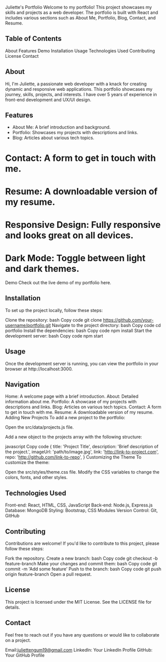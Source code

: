 Juliette's Portfolio
Welcome to my portfolio! This project showcases my skills and projects as a web developer. The portfolio is built with React and includes various sections such as About Me, Portfolio, Blog, Contact, and Resume.

## Table of Contents
About
Features
Demo
Installation
Usage
Technologies Used
Contributing
License
Contact
## About
Hi, I'm Juliette, a passionate web developer with a knack for creating dynamic and responsive web applications. This portfolio showcases my journey, skills, projects, and interests. I have over 5 years of experience in front-end development and UX/UI design.

## Features
* About Me: A brief introduction and background.
* Portfolio: Showcases my projects with descriptions and links.
* Blog: Articles about various tech topics.
# Contact: A form to get in touch with me.
# Resume: A downloadable version of my resume.
# Responsive Design: Fully responsive and looks great on all devices.
# Dark Mode: Toggle between light and dark themes.
Demo
Check out the live demo of my portfolio here.

## Installation
To set up the project locally, follow these steps:

Clone the repository:
bash
Copy code
git clone https://github.com/your-username/portfolio.git
Navigate to the project directory:
bash
Copy code
cd portfolio
Install the dependencies:
bash
Copy code
npm install
Start the development server:
bash
Copy code
npm start
## Usage
Once the development server is running, you can view the portfolio in your browser at http://localhost:3000.

## Navigation
Home: A welcome page with a brief introduction.
About: Detailed information about me.
Portfolio: A showcase of my projects with descriptions and links.
Blog: Articles on various tech topics.
Contact: A form to get in touch with me.
Resume: A downloadable version of my resume.
Adding New Projects
To add a new project to the portfolio:

Open the src/data/projects.js file.

Add a new object to the projects array with the following structure:

javascript
Copy code
{
  title: 'Project Title',
  description: 'Brief description of the project.',
  imageUrl: 'path/to/image.jpg',
  link: 'http://link-to-project.com',
  repo: 'http://github.com/link-to-repo',
}
Customizing the Theme
To customize the theme:

Open the src/styles/theme.css file.
Modify the CSS variables to change the colors, fonts, and other styles.
## Technologies Used
Front-end: React, HTML, CSS, JavaScript
Back-end: Node.js, Express.js
Database: MongoDB
Styling: Bootstrap, CSS Modules
Version Control: Git, GitHub
## Contributing
Contributions are welcome! If you'd like to contribute to this project, please follow these steps:

Fork the repository.
Create a new branch:
bash
Copy code
git checkout -b feature-branch
Make your changes and commit them:
bash
Copy code
git commit -m 'Add some feature'
Push to the branch:
bash
Copy code
git push origin feature-branch
Open a pull request.
## License
This project is licensed under the MIT License. See the LICENSE file for details.

## Contact
Feel free to reach out if you have any questions or would like to collaborate on a project.

Email:juliettengum19@gmail.com
LinkedIn: Your LinkedIn Profile
GitHub: Your GitHub Profile

